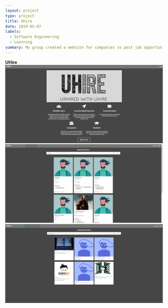 ```yaml
---
layout: project
type: project
title: Uhire
date: 2019-05-07
labels:
  - Software Engineering
  - Learning
summary: My group created a website for companies to post job opportunities.
---
```


**UHire**
<img class="ui image" src="../images/uhire-landing.jpg">
<img class="ui image" src="../images/uhire-browse-student.jpg">
<img class="ui image" src="../images/uhire-browse-company.jpg">
